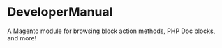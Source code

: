 DeveloperManual
===============

A Magento module for browsing block action methods, PHP Doc blocks, and more!
